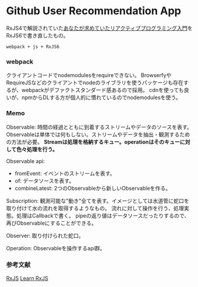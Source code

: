 # Github User Recommendation App
RxJS4で解説されていた[あなたが求めていたリアクティブプログラミング入門](https://ninjinkun.hatenablog.com/entry/introrxja)をRxJS6で書き直したもの。

`webpack + js + RxJS6`

### webpack
クライアントコードでnodemodulesをrequireできない。
BrowserfyやRequireJSなどのクライアントでnodeのライブラリを使うパッケージも存在するが、webpackがデファクトスタンダード感あるので採用。
cdnを使っても良いが、npmからDLする方が個人的に慣れているのでnodemodulesを使う。

### Memo
Observable: 時間の経過とともに到着するストリームやデータのソースを表す。
Observableは単体では何もしない。ストリームやデータを抽出・観測するための方法が必要。
**Streamは処理を格納するキュー。operationはそのキューに対して色々処理を行う。**

Observable api:
  * fromEvent: イベントのストリームを表す。
  * of: データソースを表す。
  * combineLatest: 2つのObservableから新しいObservableを作る。

Subscription: 観測可能な"動き"全てを表す。イメージとしては水道管に蛇口を取り付けて水の流れを取得するようなもの。
流れに対して操作を行う、処理実態。処理はCallbackで書く。
pipeの返り値はデータソースだったりするので、再びObservableにすることができる。

Observer: 取り付けられた蛇口。

Operation: Observableを操作するapi群。

### 参考文献
[RxJS](https://rxjs-dev.firebaseapp.com/)
[Learn RxJS](https://www.learnrxjs.io/)
